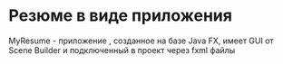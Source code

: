 # Резюме в виде приложения
MyResume -  приложение , созданное на базе Java FX, имеет GUI от Scene Builder и подключенный в проект через fxml файлы 
